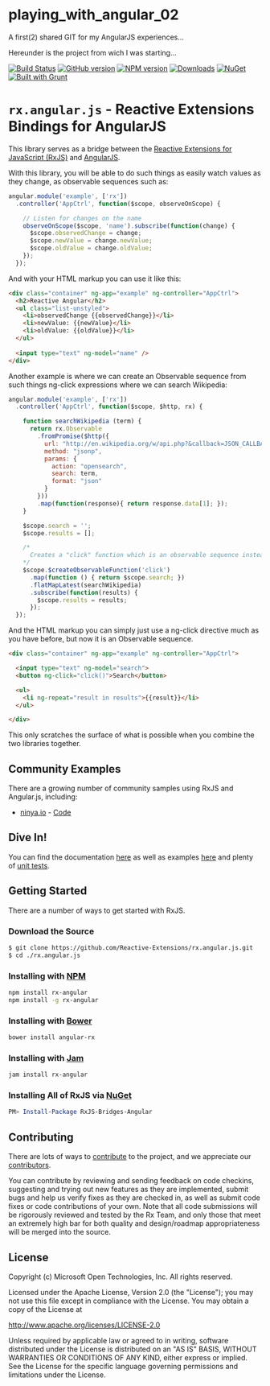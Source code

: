 playing_with_angular_02
=======================

A first(2) shared GIT for my AngularJS experiences...

Hereunder is the project from wich I was starting...




[![Build Status](https://travis-ci.org/Reactive-Extensions/rx.angular.js.png)](https://travis-ci.org/Reactive-Extensions/rx.angular.js)
[![GitHub version](http://img.shields.io/github/tag/reactive-extensions/rx.angular.js.svg)](https://github.com/Reactive-Extensions/rx.angular.js)
[![NPM version](http://img.shields.io/npm/v/rx-angular.svg)](https://npmjs.org/package/rx-angular)
[![Downloads](http://img.shields.io/npm/dm/rx-angular.svg)](https://npmjs.org/package/rx-angular)
[![NuGet](http://img.shields.io/nuget/v/RxJS-Bridges-Angular.svg)](http://www.nuget.org/packages/RxJS-Bridges-Angular/)
[![Built with Grunt](https://cdn.gruntjs.com/builtwith.png)](http://gruntjs.com/)
# `rx.angular.js` - Reactive Extensions Bindings for AngularJS

This library serves as a bridge between the [Reactive Extensions for JavaScript (RxJS)](https://github.com/Reactive-Extensions/RxJS) and [AngularJS](http://angularjs.org/).

With this library, you will be able to do such things as easily watch values as they change, as observable sequences such as:

```js
angular.module('example', ['rx'])
  .controller('AppCtrl', function($scope, observeOnScope) {

    // Listen for changes on the name
    observeOnScope($scope, 'name').subscribe(function(change) {
      $scope.observedChange = change;
      $scope.newValue = change.newValue;
      $scope.oldValue = change.oldValue;
    });
  });
```

And with your HTML markup you can use it like this:
```html
<div class="container" ng-app="example" ng-controller="AppCtrl">
  <h2>Reactive Angular</h2>
  <ul class="list-unstyled">
    <li>observedChange {{observedChange}}</li>
    <li>newValue: {{newValue}</li>
    <li>oldValue: {{oldValue}}</li>
  </ul>  
  
  <input type="text" ng-model="name" />
</div>
```
Another example is where we can create an Observable sequence from such things ng-click expressions where we can search Wikipedia:

```js
angular.module('example', ['rx'])
  .controller('AppCtrl', function($scope, $http, rx) {

    function searchWikipedia (term) {
      return rx.Observable
        .fromPromise($http({
          url: "http://en.wikipedia.org/w/api.php?&callback=JSON_CALLBACK",
          method: "jsonp",
          params: {
            action: "opensearch",
            search: term,
            format: "json"
          }
        }))
        .map(function(response){ return response.data[1]; });             
    }

    $scope.search = '';
    $scope.results = [];

    /*
      Creates a "click" function which is an observable sequence instead of just a function.
    */
    $scope.$createObservableFunction('click')
      .map(function () { return $scope.search; })
      .flatMapLatest(searchWikipedia)
      .subscribe(function(results) {
        $scope.results = results;
      });
  });
```

And the HTML markup you can simply just use a ng-click directive much as you have before, but now it is an Observable sequence.
```html
<div class="container" ng-app="example" ng-controller="AppCtrl">

  <input type="text" ng-model="search">
  <button ng-click="click()">Search</button>

  <ul>
    <li ng-repeat="result in results">{{result}}</li>
  </ul>

</div>
```
This only scratches the surface of what is possible when you combine the two libraries together.

## Community Examples ##

There are a growing number of community samples using RxJS and Angular.js, including:
- [ninya.io](http://www.ninya.io/) - [Code](https://github.com/ninya-io/ninya.io)

## Dive In! ##

You can find the documentation [here](https://github.com/Reactive-Extensions/rx.angular.js/tree/master/docs) as well as examples [here](https://github.com/Reactive-Extensions/rx.angular.js/tree/master/examples) and plenty of [unit tests](https://github.com/Reactive-Extensions/rx.angular.js/tree/master/tests).

## Getting Started

There are a number of ways to get started with RxJS. 

### Download the Source
```bash
$ git clone https://github.com/Reactive-Extensions/rx.angular.js.git
$ cd ./rx.angular.js
```
### Installing with [NPM](https://npmjs.org/)
```bash
npm install rx-angular
npm install -g rx-angular
```
### Installing with [Bower](http://bower.io/)
```bash
bower install angular-rx
```
### Installing with [Jam](http://jamjs.org/)
```bash
jam install rx-angular
```
### Installing All of RxJS via [NuGet](http://nuget.org/)
```PowerShell
PM> Install-Package RxJS-Bridges-Angular
```
## Contributing ##

There are lots of ways to [contribute](https://github.com/Reactive-Extensions/rx.angular.js/wiki/Contributions) to the project, and we appreciate our [contributors](https://github.com/Reactive-Extensions/rx.angular.js/wiki/Contributors).

You can contribute by reviewing and sending feedback on code checkins, suggesting and trying out new features as they are implemented, submit bugs and help us verify fixes as they are checked in, as well as submit code fixes or code contributions of your own. Note that all code submissions will be rigorously reviewed and tested by the Rx Team, and only those that meet an extremely high bar for both quality and design/roadmap appropriateness will be merged into the source.

## License ##

Copyright (c) Microsoft Open Technologies, Inc.  All rights reserved.

Licensed under the Apache License, Version 2.0 (the "License"); you
may not use this file except in compliance with the License. You may
obtain a copy of the License at

http://www.apache.org/licenses/LICENSE-2.0

Unless required by applicable law or agreed to in writing, software
distributed under the License is distributed on an "AS IS" BASIS,
WITHOUT WARRANTIES OR CONDITIONS OF ANY KIND, either express or
implied. See the License for the specific language governing permissions
and limitations under the License.
